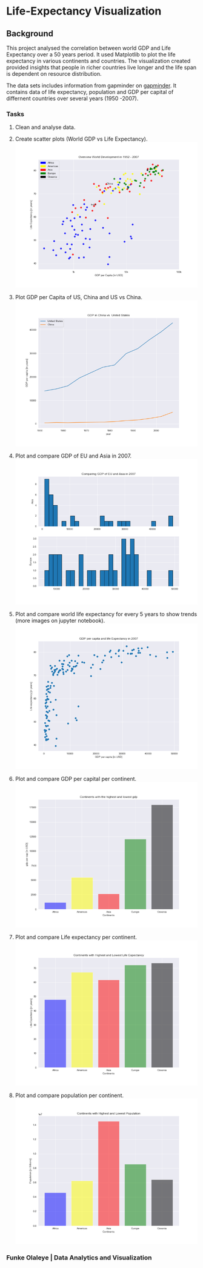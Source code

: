 # Life-Expectancy Visualization 


## Background

This project analysed the correlation between world GDP and Life Expectancy over a 50 years period. It used Matplotlib to plot the life expectancy in various continents and countries. The visualization created provided insights that people in richer countries live longer and the life span is dependent on resource distribution.


The data sets includes information from gapminder on [gapminder](https://www.kaggle.com/codingelements/gapminder). It contains data of life expectancy, population and GDP per capital of differnent countries over several years (1950 -2007). 



### Tasks

1. Clean and analyse data.

2. Create scatter plots (World GDP vs Life Expectancy).
   ![Overview_World_Development_in_1952 _-_2007](https://github.com/ofunkey/Life-Expectancy-Visualization/blob/master/Life_Expectancy/Images/Overview_World_Development_in_1952%20_-_2007.png)

3. Plot GDP per Capita of US, China and US vs China.
   ![GDP_in_China _vs_United_States](https://github.com/ofunkey/Life-Expectancy-Visualization/blob/master/Life_Expectancy/Images/GDP_in_China%20_vs_United_States.png)

4. Plot and compare GDP of EU and Asia in 2007.
   ![Comparing_GDP_of_EU_and_Asia_in_2007](https://github.com/ofunkey/Life-Expectancy-Visualization/blob/master/Life_Expectancy/Images/Comparing_GDP_of_EU_and_Asia_in_2007.png)

5. Plot and compare world life expectancy for every 5 years to show trends (more images on jupyter notebook).
   ![GDP_per_capita_and_life_Expectancy_in_2007](https://github.com/ofunkey/Life-Expectancy-Visualization/blob/master/Life_Expectancy/Images/GDP_per_capita_and_life_Expectancy_in_2007.png)

6. Plot and compare GDP per capital per continent.
   ![Continents_with_the_highest_and_lowest_gdp](https://github.com/ofunkey/Life-Expectancy-Visualization/blob/master/Life_Expectancy/Images/Continents_with_the_highest_and_lowest_gdp.png)

7. Plot and compare Life expectancy per continent.
   ![Continents_with_Highest_and_Lowest_Life_Expectancy](https://github.com/ofunkey/Life-Expectancy-Visualization/blob/master/Life_Expectancy/Images/Continents_with_Highest_and_Lowest_Life_Expectancy.png)

8. Plot and compare population per continent.
   ![Continents_with_Highest_and_Lowest_Population](https://github.com/ofunkey/Life-Expectancy-Visualization/blob/master/Life_Expectancy/Images/Continents_with_Highest_and_Lowest_Population.png)





### Funke Olaleye | Data Analytics and Visualization

